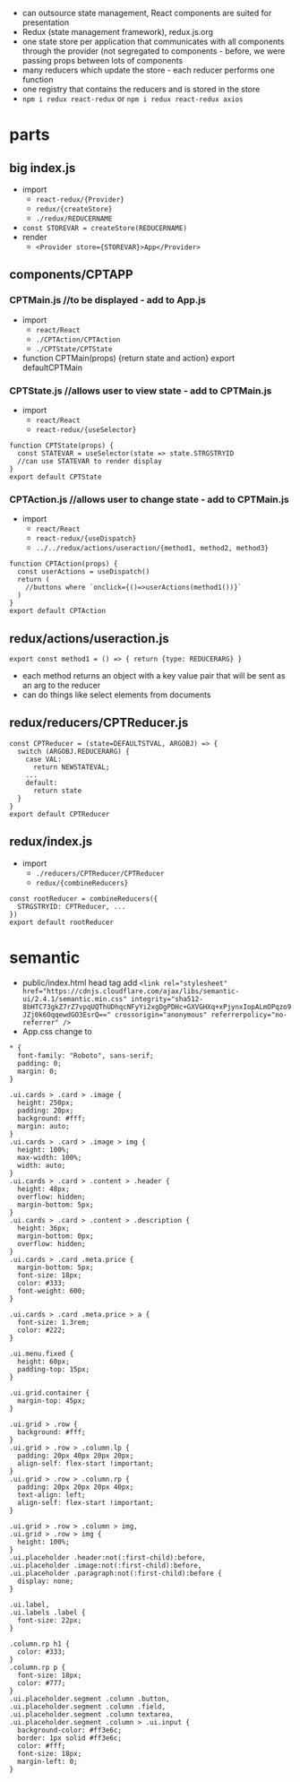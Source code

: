 * can outsource state management, React components are suited for presentation
* Redux (state management framework), redux.js.org
* one state store per application that communicates with all components through the provider (not segregated to components - before, we were passing props between lots of components
* many reducers which update the store - each reducer performs one function
* one registry that contains the reducers and is stored in the store
* `npm i redux react-redux` or `npm i redux react-redux axios`
# parts
## big index.js
* import
  * `react-redux/{Provider}`
  * `redux/{createStore}`
  * `./redux/REDUCERNAME`
* `const STOREVAR = createStore(REDUCERNAME)`
* render
  * `<Provider store={STOREVAR}>App</Provider>`
## components/CPTAPP
### CPTMain.js //to be displayed - add to App.js
* import
  * `react/React`
  * `./CPTAction/CPTAction`
  * `./CPTState/CPTState`
* function CPTMain(props) {return state and action} export defaultCPTMain
### CPTState.js //allows user to view state - add to CPTMain.js
* import
  * `react/React`
  * `react-redux/{useSelector}`
```
function CPTState(props) {
  const STATEVAR = useSelector(state => state.STRGSTRYID
  //can use STATEVAR to render display
}
export default CPTState
```
### CPTAction.js //allows user to change state - add to CPTMain.js
* import
  * `react/React`
  * `react-redux/{useDispatch}`
  * `../../redux/actions/useraction/{method1, method2, method3}`
```
function CPTAction(props) {
  const userActions = useDispatch()
  return (
    //buttons where `onclick={()=>userActions(method1())}`
  )
}
export default CPTAction
```
## redux/actions/useraction.js
`export const method1 = () => { return {type: REDUCERARG} }`
* each method returns an object with a key value pair that will be sent as an arg to the reducer
* can do things like select elements from documents
## redux/reducers/CPTReducer.js
```
const CPTReducer = (state=DEFAULTSTVAL, ARGOBJ) => {
  switch (ARGOBJ.REDUCERARG) {
    case VAL:
      return NEWSTATEVAL;
    ...
    default:
      return state
  }
}
export default CPTReducer
```
## redux/index.js
* import
  * `./reducers/CPTReducer/CPTReducer`
  * `redux/{combineReducers}`
```
const rootReducer = combineReducers({
  STRGSTRYID: CPTReducer, ...
})
export default rootReducer
```
# semantic
* public/index.html head tag add `<link rel="stylesheet" href="https://cdnjs.cloudflare.com/ajax/libs/semantic-ui/2.4.1/semantic.min.css" integrity="sha512-8bHTC73gkZ7rZ7vpqUQThUDhqcNFyYi2xgDgPDHc+GXVGHXq+xPjynxIopALmOPqzo9JZj0k6OqqewdGO3EsrQ==" crossorigin="anonymous" referrerpolicy="no-referrer" />`
* App.css change to
```
* {
  font-family: "Roboto", sans-serif;
  padding: 0;
  margin: 0;
}

.ui.cards > .card > .image {
  height: 250px;
  padding: 20px;
  background: #fff;
  margin: auto;
}
.ui.cards > .card > .image > img {
  height: 100%;
  max-width: 100%;
  width: auto;
}
.ui.cards > .card > .content > .header {
  height: 48px;
  overflow: hidden;
  margin-bottom: 5px;
}
.ui.cards > .card > .content > .description {
  height: 36px;
  margin-bottom: 0px;
  overflow: hidden;
}
.ui.cards > .card .meta.price {
  margin-bottom: 5px;
  font-size: 18px;
  color: #333;
  font-weight: 600;
}

.ui.cards > .card .meta.price > a {
  font-size: 1.3rem;
  color: #222;
}

.ui.menu.fixed {
  height: 60px;
  padding-top: 15px;
}

.ui.grid.container {
  margin-top: 45px;
}

.ui.grid > .row {
  background: #fff;
}
.ui.grid > .row > .column.lp {
  padding: 20px 40px 20px 20px;
  align-self: flex-start !important;
}
.ui.grid > .row > .column.rp {
  padding: 20px 20px 20px 40px;
  text-align: left;
  align-self: flex-start !important;
}

.ui.grid > .row > .column > img,
.ui.grid > .row > img {
  height: 100%;
}
.ui.placeholder .header:not(:first-child):before,
.ui.placeholder .image:not(:first-child):before,
.ui.placeholder .paragraph:not(:first-child):before {
  display: none;
}

.ui.label,
.ui.labels .label {
  font-size: 22px;
}

.column.rp h1 {
  color: #333;
}
.column.rp p {
  font-size: 18px;
  color: #777;
}
.ui.placeholder.segment .column .button,
.ui.placeholder.segment .column .field,
.ui.placeholder.segment .column textarea,
.ui.placeholder.segment .column > .ui.input {
  background-color: #ff3e6c;
  border: 1px solid #ff3e6c;
  color: #fff;
  font-size: 18px;
  margin-left: 0;
}
```
